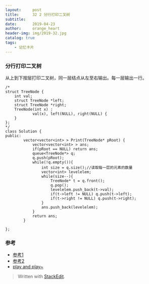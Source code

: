```yaml
---
layout:     post
title:      32 2 分行打印二叉树
subtitle: 
date:       2019-04-23
author:     orange_heart
header-img: img/2019-32.jpg
catalog: true
tags:
    - 记忆卡片
---
```


### 分行打印二叉树


从上到下按层打印二叉树，同一层结点从左至右输出。每一层输出一行。


```objc
/*
struct TreeNode {
    int val;
    struct TreeNode *left;
    struct TreeNode *right;
    TreeNode(int x) :
            val(x), left(NULL), right(NULL) {
    }
};
*/
class Solution {
public:
        vector<vector<int> > Print(TreeNode* pRoot) {
            vector<vector<int> > ans;
            if(pRoot == NULL) return ans;
            queue<TreeNode*> q;
            q.push(pRoot);
            while(!q.empty()){
                int size = q.size();//读取每一层的元素的数量
                vector<int> levelelem;
                while(size--){
                    TreeNode* t = q.front();
                    q.pop();
                    levelelem.push_back(t->val);
                    if(t->left != NULL) q.push(t->left);
                    if(t->right != NULL) q.push(t->right);
                }
                ans.push_back(levelelem);
            }
            return ans;
        }
    
};
```
### 参考

- [参考1](https://github.com/zhedahht/CodingInterviewChinese2)
- [参考2](https://github.com/gatieme/CodingInterviews)
- [play and play~](https://www.nowcoder.com/practice/7fe2212963db4790b57431d9ed259701?tpId=13&tqId=11175&tPage=2&rp=1&ru=%2Fta%2Fcoding-interviews&qru=%2Fta%2Fcoding-interviews%2Fquestion-ranking)



> Written with [StackEdit](https://stackedit.io/).

<head>
    <script src="https://cdn.mathjax.org/mathjax/latest/MathJax.js?config=TeX-AMS-MML_HTMLorMML" type="text/javascript"></script>
    <script type="text/x-mathjax-config">
        MathJax.Hub.Config({
            tex2jax: {
            skipTags: ['script', 'noscript', 'style', 'textarea', 'pre'],
            inlineMath: [['$','$']]
            }
        });
    </script>
</head>
<!--stackedit_data:
eyJoaXN0b3J5IjpbMTA4MjA3NTI3NCwtNDc1MTk3MzQwXX0=
-->